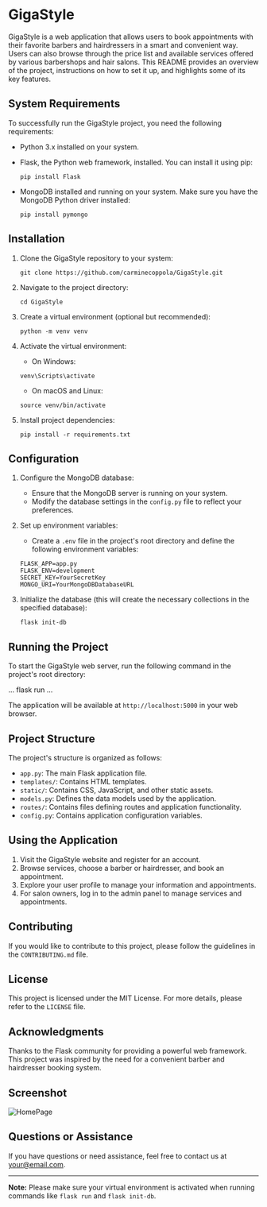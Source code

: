 # GigaStyle

GigaStyle is a web application that allows users to book appointments with their favorite barbers and hairdressers in a smart and convenient way. Users can also browse through the price list and available services offered by various barbershops and hair salons. This README provides an overview of the project, instructions on how to set it up, and highlights some of its key features.

## System Requirements

To successfully run the GigaStyle project, you need the following requirements:

- Python 3.x installed on your system.
- Flask, the Python web framework, installed. You can install it using pip:

    ```
    pip install Flask
    ```

- MongoDB installed and running on your system. Make sure you have the MongoDB Python driver installed:

    ```
    pip install pymongo
    ```

## Installation

1. Clone the GigaStyle repository to your system:

    ```
    git clone https://github.com/carminecoppola/GigaStyle.git
    ```

2. Navigate to the project directory:

    ```
    cd GigaStyle
    ```

3. Create a virtual environment (optional but recommended):

    ```
    python -m venv venv
    ```

4. Activate the virtual environment:

    - On Windows:

    ```
    venv\Scripts\activate
    ```

    - On macOS and Linux:

    ```
    source venv/bin/activate
    ```

5. Install project dependencies:

    ```
    pip install -r requirements.txt
    ```

## Configuration

1. Configure the MongoDB database:
    - Ensure that the MongoDB server is running on your system.
    - Modify the database settings in the `config.py` file to reflect your preferences.

2. Set up environment variables:
    - Create a `.env` file in the project's root directory and define the following environment variables:

    ```
    FLASK_APP=app.py
    FLASK_ENV=development
    SECRET_KEY=YourSecretKey
    MONGO_URI=YourMongoDBDatabaseURL
    ```

3. Initialize the database (this will create the necessary collections in the specified database):

    ```
    flask init-db
    ```

## Running the Project

To start the GigaStyle web server, run the following command in the project's root directory:

  ...
  flask run
  ...


The application will be available at `http://localhost:5000` in your web browser.

## Project Structure

The project's structure is organized as follows:

- `app.py`: The main Flask application file.
- `templates/`: Contains HTML templates.
- `static/`: Contains CSS, JavaScript, and other static assets.
- `models.py`: Defines the data models used by the application.
- `routes/`: Contains files defining routes and application functionality.
- `config.py`: Contains application configuration variables.

## Using the Application

1. Visit the GigaStyle website and register for an account.
2. Browse services, choose a barber or hairdresser, and book an appointment.
3. Explore your user profile to manage your information and appointments.
4. For salon owners, log in to the admin panel to manage services and appointments.

## Contributing

If you would like to contribute to this project, please follow the guidelines in the `CONTRIBUTING.md` file.

## License

This project is licensed under the MIT License. For more details, please refer to the `LICENSE` file.

## Acknowledgments

Thanks to the Flask community for providing a powerful web framework. This project was inspired by the need for a convenient barber and hairdresser booking system.

## Screenshot

![HomePage](https://github.com/carminecoppola/GigaStyle/assets/74236426/a50a6fc7-12d6-4033-acf0-adf38ee9c791)

## Questions or Assistance

If you have questions or need assistance, feel free to contact us at [your@email.com](mailto:carminecoppola917@gmail.com).

---

**Note:** Please make sure your virtual environment is activated when running commands like `flask run` and `flask init-db`.
